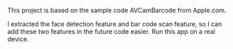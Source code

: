 This project is based on the sample code AVCamBarcode from Apple.com.

I extracted the face detection feature and bar code scan feature, so
I can add these two features in the future code easier.
Run this app on a real device.